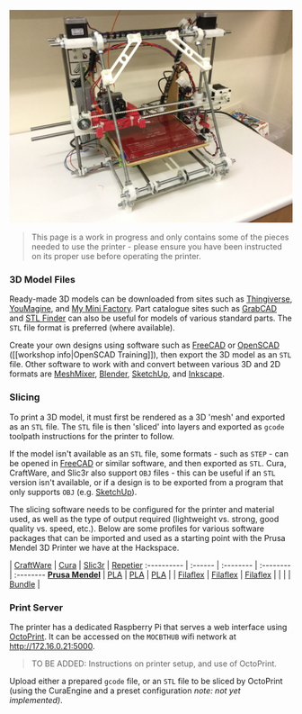 ![Prusa Mendel 3D Printer](images/3d-printer/Prusa-Mendel.jpg)

> This page is a work in progress and only contains some of the pieces needed to use the printer - please ensure you have been instructed on its proper use before operating the printer.

### 3D Model Files

Ready-made 3D models can be downloaded from sites such as [Thingiverse](http://www.thingiverse.com/thing:200472/#files), [YouMagine](https://www.youmagine.com), and [My Mini Factory](http://www.myminifactory.com). Part catalogue sites such as [GrabCAD](https://grabcad.com) and [STL Finder](http://www.stlfinder.com/) can also be useful for models of various standard parts. The `STL` file format is preferred (where available).

Create your own designs using software such as [FreeCAD](http://www.freecadweb.org/wiki/index.php?title=Download#Stable_FreeCAD_installers) or [OpenSCAD](http://www.openscad.org) ([[workshop info|OpenSCAD Training]]), then export the 3D model as an `STL` file.  Other software to work with and convert between various 3D and 2D formats are [MeshMixer](http://www.123dapp.com/meshmixer), [Blender](http://www.blender.org/download/), [SketchUp](http://www.sketchup.com/products/sketchup-make), and [Inkscape](https://inkscape.org/download/).

### Slicing

To print a 3D model, it must first be rendered as a 3D 'mesh' and exported as an `STL` file. The `STL` file is then 'sliced' into layers and exported as `gcode` toolpath instructions for the printer to follow.

If the model isn't available as an `STL` file, some formats - such as `STEP` - can be opened in [FreeCAD](http://www.freecadweb.org/wiki/index.php?title=Download#Stable_FreeCAD_installers) or similar software, and then exported as `STL`.  Cura, CraftWare, and Slic3r also support `OBJ` files - this can be useful if an `STL` version isn't available, or if a design is to be exported from a program that only supports `OBJ` (e.g. [SketchUp](http://www.sketchup.com/products/sketchup-make)).

The slicing software needs to be configured for the printer and material used, as well as the type of output required (lightweight vs. strong, good quality vs. speed, etc.). Below are some profiles for various software packages that can be imported and used as a starting point with the Prusa Mendel 3D Printer we have at the Hackspace.

 | [CraftWare](http://www.craftunique.com/craftware) | [Cura](https://www.ultimaker.com/pages/our-software) | [Slic3r](http://slic3r.org/download) | [Repetier](http://www.repetier.com)
:---------- | :------ | :-------- | :-------- | :--------
__[Prusa Mendel]__ | [PLA][CraftWare-PLA] | [PLA][Cura-PLA] | [PLA][Slic3r-PLA] | 
 | [Filaflex][CraftWare-Filaflex] | [Filaflex][Cura-Filaflex] | [Filaflex][Slic3r-Filaflex] | 
 |  |  | [Bundle][Slic3r-Bundle] | 

[Prusa Mendel]: https://github.com/snhack/Prusa-Mendel-Firmware
[CraftWare-PLA]: https://github.com/snhack/Prusa-Mendel-Firmware/blob/master/Profiles/CraftWare/PrusaMendel-PLA.cwsp
[CraftWare-Filaflex]: https://github.com/snhack/Prusa-Mendel-Firmware/blob/master/Profiles/CraftWare/PrusaMendel-Filaflex.cwsp
[Cura-PLA]: https://github.com/snhack/Prusa-Mendel-Firmware/blob/master/Profiles/Cura/PrusaMendel-PLA.ini
[Cura-Filaflex]: https://github.com/snhack/Prusa-Mendel-Firmware/blob/master/Profiles/Cura/PrusaMendel-Filaflex.ini
[Slic3r-Bundle]: https://github.com/snhack/Prusa-Mendel-Firmware/blob/master/Profiles/Slic3r/PrusaMendel.ini
[Slic3r-PLA]: https://github.com/snhack/Prusa-Mendel-Firmware/blob/master/Profiles/Slic3r/PrusaMendel-PLA.ini
[Slic3r-Filaflex]: https://github.com/snhack/Prusa-Mendel-Firmware/blob/master/Profiles/Slic3r/PrusaMendel-Filaflex.ini



<!--
Software | Profiles | | |
:---------- | :------ | :-------- | :--------
[CraftWare](http://www.craftunique.com/craftware) | [PLA.cwsp] | [Filaflex.cwsp]
[Cura](https://www.ultimaker.com/pages/our-software) | [PLA.ini] | [Filaflex.ini]
[Slic3r](http://slic3r.org/download) | [PLA.ini][Slic3r-PLA] | [Filaflex.ini][Slic3r-Ffex] | [Bundle][Slic3r]
[Repetier-Host](http://www.repetier.com)
-->

### Print Server

The printer has a dedicated Raspberry Pi that serves a web interface using [OctoPrint](http://octoprint.org). It can be accessed on the `MOCBTHUB` wifi network at <http://172.16.0.21:5000>.

> TO BE ADDED: Instructions on printer setup, and use of OctoPrint.

Upload either a prepared `gcode` file, or an `STL` file to be sliced by OctoPrint (using the CuraEngine and a preset configuration _note: not yet implemented)_.